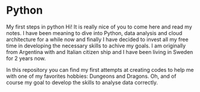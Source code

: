 # Python
My first steps in python
Hi! It is really nice of you to come here and read my notes.
I have been meaning to dive into Python, data analysis and cloud architecture for a while now and finally I have decided to invest all my free time in developing the necessary skills to achive my goals.
I am originally from Argentina with and Italian citizen ship and I have been living in Sweden for 2 years now.

In this repository you can find my first attempts at creating codes to help me with one of my favorites hobbies: Dungeons and Dragons. Oh, and of course my goal to develop the skills to analyse data correctly.
